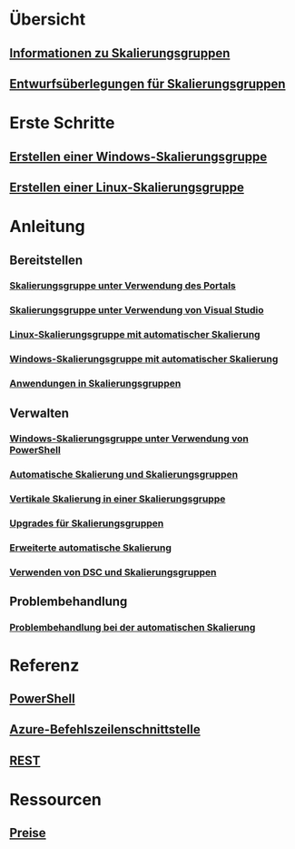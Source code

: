 # Übersicht
## [Informationen zu Skalierungsgruppen](virtual-machine-scale-sets-overview.md)
## [Entwurfsüberlegungen für Skalierungsgruppen](virtual-machine-scale-sets-design-overview.md)

# Erste Schritte
## [Erstellen einer Windows-Skalierungsgruppe](virtual-machine-scale-sets-windows-create.md)
## [Erstellen einer Linux-Skalierungsgruppe](virtual-machine-scale-sets-linux-create-cli.md)

# Anleitung
## Bereitstellen
### [Skalierungsgruppe unter Verwendung des Portals](virtual-machine-scale-sets-portal-create.md)
### [Skalierungsgruppe unter Verwendung von Visual Studio](virtual-machine-scale-sets-vs-create.md)
### [Linux-Skalierungsgruppe mit automatischer Skalierung](virtual-machine-scale-sets-linux-autoscale.md)
### [Windows-Skalierungsgruppe mit automatischer Skalierung](virtual-machine-scale-sets-windows-autoscale.md)
### [Anwendungen in Skalierungsgruppen](virtual-machine-scale-sets-deploy-app.md)

## Verwalten
### [Windows-Skalierungsgruppe unter Verwendung von PowerShell](virtual-machine-scale-sets-windows-manage.md)
### [Automatische Skalierung und Skalierungsgruppen](virtual-machine-scale-sets-autoscale-overview.md)
### [Vertikale Skalierung in einer Skalierungsgruppe](virtual-machine-scale-sets-vertical-scale-reprovision.md)
### [Upgrades für Skalierungsgruppen](virtual-machine-scale-sets-upgrade-scale-set.md)
### [Erweiterte automatische Skalierung](virtual-machine-scale-sets-advanced-autoscale.md)
### [Verwenden von DSC und Skalierungsgruppen](virtual-machine-scale-sets-dsc.md)

## Problembehandlung
### [Problembehandlung bei der automatischen Skalierung](virtual-machine-scale-sets-troubleshoot.md)

# Referenz
## [PowerShell](/powershell/azureps-cmdlets-docs/)
## [Azure-Befehlszeilenschnittstelle](../virtual-machines/azure-cli-arm-commands.md)
## [REST](/rest/api/compute/)

# Ressourcen
## [Preise](https://azure.microsoft.com/pricing/details/virtual-machine-scale-sets/linux/)


<!--HONumber=Nov16_HO2-->


